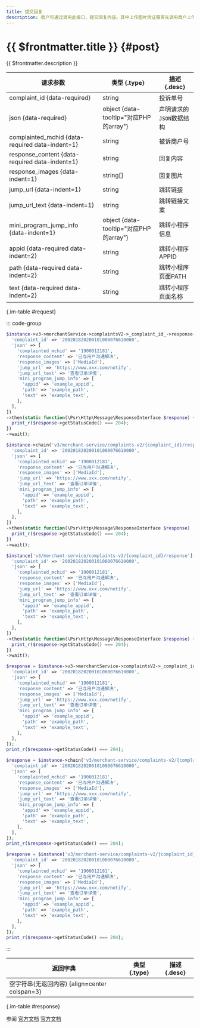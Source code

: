 ```yaml
---
title: 提交回复
description: 商户可通过调用此接口，提交回复内容。其中上传图片凭证需首先调用商户上传反馈图片接口，得到图片id，再将id填入请求。
---
```


# {{ $frontmatter.title }} {#post}

{{ $frontmatter.description }}

| 请求参数 | 类型 {.type} | 描述 {.desc}
| --- | --- | ---
| complaint_id {data-required} | string | 投诉单号
| json {data-required} | object {data-tooltip="对应PHP的array"} | 声明请求的`JSON`数据结构
| complainted_mchid {data-required data-indent=1} | string | 被诉商户号
| response_content {data-required data-indent=1} | string | 回复内容
| response_images {data-indent=1} | string[] | 回复图片
| jump_url {data-indent=1} | string | 跳转链接
| jump_url_text {data-indent=1} | string | 跳转链接文案
| mini_program_jump_info {data-indent=1} | object {data-tooltip="对应PHP的array"} | 跳转小程序信息
| appid {data-required data-indent=2} | string | 跳转小程序APPID
| path {data-required data-indent=2} | string | 跳转小程序页面PATH
| text {data-required data-indent=2} | string | 跳转小程序页面名称

{.im-table #request}

::: code-group

```php [异步纯链式]
$instance->v3->merchantService->complaintsV2->_complaint_id_->response->postAsync([
  'complaint_id' => '200201820200101080076610000',
  'json' => [
    'complainted_mchid' => '1900012181',
    'response_content' => '已与用户沟通解决',
    'response_images' => ['MediaId'],
    'jump_url' => 'https://www.xxx.com/notify',
    'jump_url_text' => '查看订单详情',
    'mini_program_jump_info' => [
      'appid' => 'example_appid',
      'path' => 'example_path',
      'text' => 'example_text',
    ],
  ],
])
->then(static function(\Psr\Http\Message\ResponseInterface $response) {
  print_r($response->getStatusCode() === 204);
})
->wait();
```

```php [异步声明式]
$instance->chain('v3/merchant-service/complaints-v2/{complaint_id}/response')->postAsync([
  'complaint_id' => '200201820200101080076610000',
  'json' => [
    'complainted_mchid' => '1900012181',
    'response_content' => '已与用户沟通解决',
    'response_images' => ['MediaId'],
    'jump_url' => 'https://www.xxx.com/notify',
    'jump_url_text' => '查看订单详情',
    'mini_program_jump_info' => [
      'appid' => 'example_appid',
      'path' => 'example_path',
      'text' => 'example_text',
    ],
  ],
])
->then(static function(\Psr\Http\Message\ResponseInterface $response) {
  print_r($response->getStatusCode() === 204);
})
->wait();
```

```php [异步属性式]
$instance['v3/merchant-service/complaints-v2/{complaint_id}/response']->postAsync([
  'complaint_id' => '200201820200101080076610000',
  'json' => [
    'complainted_mchid' => '1900012181',
    'response_content' => '已与用户沟通解决',
    'response_images' => ['MediaId'],
    'jump_url' => 'https://www.xxx.com/notify',
    'jump_url_text' => '查看订单详情',
    'mini_program_jump_info' => [
      'appid' => 'example_appid',
      'path' => 'example_path',
      'text' => 'example_text',
    ],
  ],
])
->then(static function(\Psr\Http\Message\ResponseInterface $response) {
  print_r($response->getStatusCode() === 204);
})
->wait();
```

```php [同步纯链式]
$response = $instance->v3->merchantService->complaintsV2->_complaint_id_->response->post([
  'complaint_id' => '200201820200101080076610000',
  'json' => [
    'complainted_mchid' => '1900012181',
    'response_content' => '已与用户沟通解决',
    'response_images' => ['MediaId'],
    'jump_url' => 'https://www.xxx.com/notify',
    'jump_url_text' => '查看订单详情',
    'mini_program_jump_info' => [
      'appid' => 'example_appid',
      'path' => 'example_path',
      'text' => 'example_text',
    ],
  ],
]);
print_r($response->getStatusCode() === 204);
```

```php [同步声明式]
$response = $instance->chain('v3/merchant-service/complaints-v2/{complaint_id}/response')->post([
  'complaint_id' => '200201820200101080076610000',
  'json' => [
    'complainted_mchid' => '1900012181',
    'response_content' => '已与用户沟通解决',
    'response_images' => ['MediaId'],
    'jump_url' => 'https://www.xxx.com/notify',
    'jump_url_text' => '查看订单详情',
    'mini_program_jump_info' => [
      'appid' => 'example_appid',
      'path' => 'example_path',
      'text' => 'example_text',
    ],
  ],
]);
print_r($response->getStatusCode() === 204);
```

```php [同步属性式]
$response = $instance['v3/merchant-service/complaints-v2/{complaint_id}/response']->post([
  'complaint_id' => '200201820200101080076610000',
  'json' => [
    'complainted_mchid' => '1900012181',
    'response_content' => '已与用户沟通解决',
    'response_images' => ['MediaId'],
    'jump_url' => 'https://www.xxx.com/notify',
    'jump_url_text' => '查看订单详情',
    'mini_program_jump_info' => [
      'appid' => 'example_appid',
      'path' => 'example_path',
      'text' => 'example_text',
    ],
  ],
]);
print_r($response->getStatusCode() === 204);
```

:::

| 返回字典 | 类型 {.type} | 描述 {.desc}
| --- | --- | ---
| 空字符串(无返回内容) {align=center colspan=3}

{.im-table #response}

参阅 [官方文档](https://pay.weixin.qq.com/docs/partner/apis/consumer-complaint/complaints/response-complaint-v2.html) [官方文档](https://pay.weixin.qq.com/wiki/doc/apiv3_partner/apis/chapter10_2_14.shtml)

